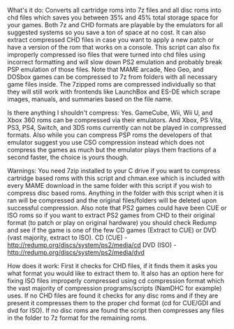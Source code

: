 What's it do:
Converts all cartridge roms into 7z files and all disc roms into chd files which saves you between 35% and 45% total storage space for your games. Both 7z and CHD formats are playable by the emulators for all suggested systems so you save a ton of space at no cost. It can also extract compressed CHD files in case you want to apply a new patch or have a version of the rom that works on a console. This script can also fix improperly compressed iso files that were turned into chd files using incorrect formatting and will slow down PS2 emulation and probably break PSP emulation of those files. Note that MAME arcade, Neo Geo, and DOSbox games can be compressed to 7z from folders with all necessary game files inside. The 7zipped roms are compressed individually so that they will still work with frontends like LaunchBox and ES-DE which scrape images, manuals, and summaries based on the file name.

Is there anything I shouldn't compress:
Yes. GameCube, Wii, Wii U, and Xbox 360 roms can be compressed via their emulators. And Xbox, PS Vita, PS3, PS4, Switch, and 3DS roms currently can not be played in compressed formats. Also while you can compress PSP roms the developers of that emulator suggest you use CSO compression instead which does not compress the games as much but the emulator plays them fractions of a second faster, the choice is yours though.

Warnings:
You need 7zip installed to your C drive if you want to compress cartridge based roms with this script and chman.exe which is included with every MAME download in the same folder with this script if you wish to compress disc based roms. Anything in the folder with this script when it is ran will be compressed and the original files/folders will be deleted upon successful compression. Also note that PS2 games could have been CUE or ISO roms so if you want to extract PS2 games from CHD to their original format (to patch or play on original hardware) you should check Redump and see if the game is one of the few CD games (Extract to CUE) or DVD (vast majority, extract to ISO).
CD (CUE) - http://redump.org/discs/system/ps2/media/cd
DVD (ISO) - http://redump.org/discs/system/ps2/media/dvd

How does it work:
First it checks for CHD files, if it finds them it asks you what format you would like to extract them to. It also has an option here for fixing ISO files improperly compressed using cd compression format which the vast majority of compression programs/scripts (NamDHC for example) uses.
If no CHD files are found it checks for any disc roms and if they are present it compresses them to the proper chd format (cd for CUE/GDI and dvd for ISO).
If no disc roms are found the script then compresses any files in the folder to 7z format for the remaining roms.
